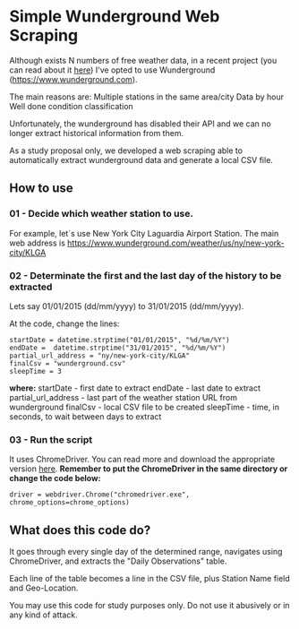 # Simple Wunderground Web Scraping 

Although exists N numbers of free weather data, in a recent project (you can read about it [here](https://github.com/rafa-rodriguess/ny_weather_impact_crash_uber_taxi)) I've opted to use Wunderground (https://www.wunderground.com).

The main reasons are:
Multiple stations in the same area/city
Data by hour
Well done condition classification

Unfortunately, the wunderground has disabled their API and we can no longer extract historical information from them.

As a study proposal only, we developed a web scraping able to automatically extract wunderground data and generate a local CSV file.

## How to use

### 01 - Decide which weather station to use.
For example, let´s use New York City Laguardia Airport Station.
The main web address is https://www.wunderground.com/weather/us/ny/new-york-city/KLGA

### 02 - Determinate the first and the last day of the history to be extracted
Lets say 01/01/2015 (dd/mm/yyyy) to 31/01/2015 (dd/mm/yyyy).

At the code, change the lines:

    startDate = datetime.strptime("01/01/2015", "%d/%m/%Y")
    endDate =  datetime.strptime("31/01/2015", "%d/%m/%Y")
    partial_url_address = "ny/new-york-city/KLGA"
    finalCsv = "wunderground.csv"
    sleepTime = 3

**where:**
startDate - first date to extract
endDate - last date to extract
partial_url_address - last part of the weather station URL from wunderground
finalCsv - local CSV file to be created
sleepTime - time, in seconds, to wait between days to extract

### 03 - Run the script

It uses ChromeDriver. You can read more and download the appropriate version [here](https://chromedriver.chromium.org/getting-started). **Remember to put the ChromeDriver in the same directory or change the code below:**

    driver = webdriver.Chrome("chromedriver.exe", chrome_options=chrome_options)

## What does this code do?

It goes through every single day of the determined range, navigates using ChromeDriver, and extracts the "Daily Observations"  table.

[](/wunderground_table.GIF)


Each line of the table becomes a line in the CSV file, plus Station Name field and Geo-Location.

[](/csvfile.GIF)

You may use this code for study purposes only. Do not use it abusively or in any kind of attack.
